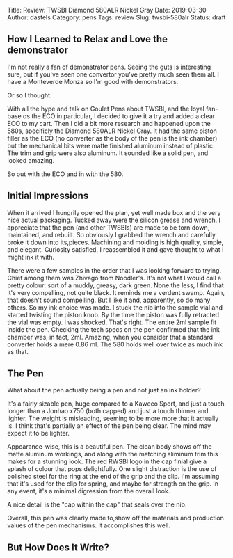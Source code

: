 Title: Review: TWSBI Diamond 580ALR Nickel Gray
Date: 2019-03-30
Author: dastels
Category: pens
Tags: review
Slug: twsbi-580alr
Status: draft

## How I Learned to Relax and Love the demonstrator

I'm not really a fan of demonstrator pens. Seeing the guts is interesting sure, but if you've seen one convertor you've pretty much seen them all. I have a Monteverde Monza so I'm good with demonstrators. 

Or so I thought.

With all the hype and talk on Goulet Pens about TWSBI, and the loyal fan-base os the ECO in particular, I decided to give it a try and added a clear ECO to my cart. Then I did a bit more research and happened upon the 580s, specificly the Diamond 580ALR Nickel Gray. It had the same piston filler as the ECO (no converter as the body of the pen is the ink chamber) but the mechanical bits were matte finished aluminum instead of plastic. The trim and grip were also aluminum. It sounded like a solid pen, and looked amazing.

So out with the ECO and in with the 580.

## Initial Impressions

When it arrived I hungrily opened the plan, yet well made box and the very nice actual packaging. Tucked away were the silicon grease and wrench. I appreciate that the pen (and other TWSBIs) are made to be torn down, maintained, and rebuilt. So obviously I grabbed the wrench and carefully broke it down into its,pieces. Machining and molding is high quality, simple, and elegant. Curiosity satisfied, I reassembled it and gave thought to what I might ink it with.

There were a few samples in the order that I was looking forward to trying. Chief among them was Zhivago from Noodler's. It's not what I would call a pretty colour: sort of a muddy, greasy, dark green. None the less, I find that it's very compelling, not quite black. It reminds me a verdent swamp. Again, that doesn't sound compelling. But I like it and, apparently, so do many others. So my ink choice was made. I stuck the nib into the sample vial and started twisting the piston knob. By the time the piston was fully retracted the vial was empty. I was shocked. That's right. The entire 2ml sample fit inside the pen. Checking the tech specs on the pen confirmed that the ink chamber was, in fact, 2ml. Amazing, when you consider that a standard converter holds a mere 0.86 ml. The 580 holds well over twice as much ink as that.

## The Pen

What about the pen actually being a pen and not just an ink holder?

It's a fairly sizable pen, huge compared to a Kaweco Sport, and just a touch longer than a Jonhao x750 (both capped) and just a touch thinner and lighter. The weight is misleading, seeming to be more more that it actually is. I think that's partially an effect of the pen being clear. The mind may expect it to be lighter. 

Appearance-wise, this is a beautiful pen. The clean body shows off the matte aluminum workings, and along with the matching aliminum trim this makes for a stunning look. The red RWSBI logo in the cap finial give a splash of colour that pops delightfully. One slight distraction is the use of polished steel for the ring at the end of the grip and the clip. I'm assuming that it's used for the clip for spring, and maybe for strength on the grip. In any event, it's a minimal digression from the overall look.

A nice detail is the "cap within the cap" that seals over the nib.

Overall, this pen was clearly made to,show off the materials and production values of the pen mechanisms. It accomplishes this well.

## But How Does It Write?
